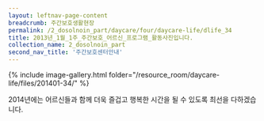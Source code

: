 ```yaml
--- 
layout: leftnav-page-content 
breadcrumb: 주간보호생활현장 
permalink: /2_dosolnoin_part/daycare/four/daycare-life/dlife_34
title: 2013년_1월_1주_주간보호_어르신_프로그램_활동사진입니다.
collection_name: 2_dosolnoin_part
second_nav_title: '주간보호센터안내' 
---
```

{% include image-gallery.html folder="/resource_room/daycare-life/files/201401-34/" %}






2014년에는 어르신들과 함께 더욱 즐겁고 행복한
시간을 될 수 있도록 최선을 다하겠습니다.